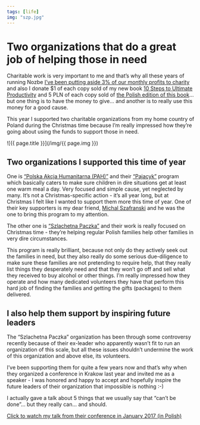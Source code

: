 ```yaml
---
tags: [life]
img: "szp.jpg"
---
```


# Two organizations that do a great job of helping those in need

Charitable work is very important to me and that’s why all these years of running Nozbe [I’ve been putting aside 3% of our monthly profits to charity](/charity) and also I donate $1 of each copy sold of my new book [10 Steps to Ultimate Productivity](https://productivitycourse.com) and 5 PLN of each copy sold of [the Polish edition of this book](https://kursproduktywnosci.pl)... but one thing is to have the money to give... and another is to really use this money for a good cause.

This year I supported two charitable organizations from my home country of Poland during the Christmas time because I’m really impressed how they’re going about using the funds to support those in need.

<!--More-->

![{{ page.title }}](/img/{{ page.img }})

## Two organizations I supported this time of year

One is [“Polska Akcja Humanitarna (PAH)”](https://www.pah.org.pl) and their [“Pajacyk”](https://www.pajacyk.pl/) program which basically caters to make sure children in dire situations get at least one warm meal a day. Very focused and simple cause, yet neglected by many. It’s not a Christmas-specific action - it’s all year long, but at Christmas I felt like I wanted to support them more this time of year. One of their key supporters is my dear friend, [Michal Szafranski](https://jakoszczedzacpieniadze.pl) and he was the one to bring this program to my attention.

The other one is [“Szlachetna Paczka”](https://www.szlachetnapaczka.pl) and their work is really focused on Christmas time - they’re helping regular Polish families help other families in very dire circumstances.

This program is really brilliant, because not only do they actively seek out the families in need, but they also really do some serious due-diligence to make sure these families are not pretending to require help, that they really list things they desperately need and that they won’t go off and sell what they received to buy alcohol or other things. I’m really impressed how they operate and how many dedicated volunteers they have that perform this hard job of finding the families and getting the gifts (packages) to them delivered.

## I also help them support by inspiring future leaders

The “Szlachetna Paczka” organization has been through some controversy recently because of their ex-leader who apparently wasn’t fit to run an organization of this scale, but all these issues shouldn’t undermine the work of this organization and above else, its volunteers.

I’ve been supporting them for quite a few years now and that’s why when they organized a conference in Krakow last year and invited me as a speaker - I was honored and happy to accept and hopefully inspire the future leaders of their organization that impossible is nothing :-)

I actually gave a talk about 5 things that we usually say that “can’t be done”... but they really can... and should.

[Click to watch my talk from their conference in January 2017 (in Polish)](/pl/szlachetna-paczka/)

[n]: https://michael.gratis/nozbe
[p]: /podcast